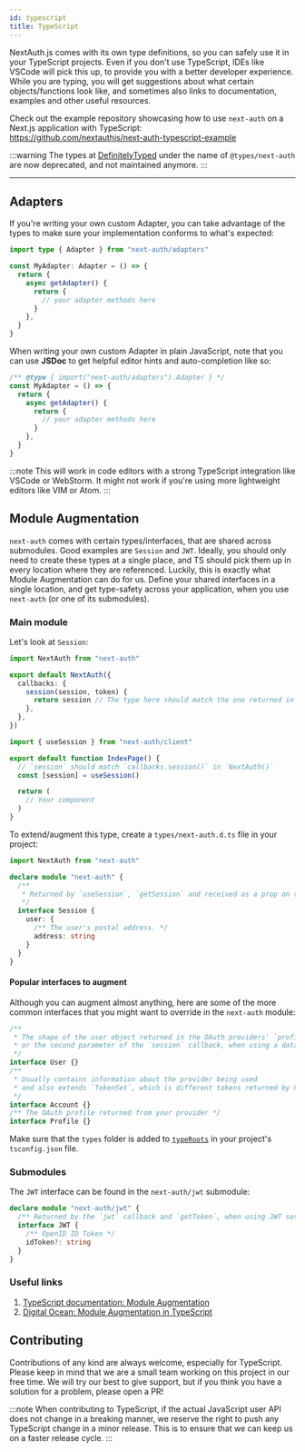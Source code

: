 ```yaml
---
id: typescript
title: TypeScript
---
```


NextAuth.js comes with its own type definitions, so you can safely use it in your TypeScript projects. Even if you don't use TypeScript, IDEs like VSCode will pick this up, to provide you with a better developer experience. While you are typing, you will get suggestions about what certain objects/functions look like, and sometimes also links to documentation, examples and other useful resources.

Check out the example repository showcasing how to use `next-auth` on a Next.js application with TypeScript:  
https://github.com/nextauthjs/next-auth-typescript-example

:::warning
The types at [DefinitelyTyped](https://github.com/DefinitelyTyped/DefinitelyTyped) under the name of `@types/next-auth` are now deprecated, and not maintained anymore.
:::

---

## Adapters

If you're writing your own custom Adapter, you can take advantage of the types to make sure your implementation conforms to what's expected:

```ts
import type { Adapter } from "next-auth/adapters"

const MyAdapter: Adapter = () => {
  return {
    async getAdapter() {
      return {
        // your adapter methods here
      }
    },
  }
}
```

When writing your own custom Adapter in plain JavaScript, note that you can use **JSDoc** to get helpful editor hints and auto-completion like so:

```js
/** @type { import("next-auth/adapters").Adapter } */
const MyAdapter = () => {
  return {
    async getAdapter() {
      return {
        // your adapter methods here
      }
    },
  }
}
```

:::note
This will work in code editors with a strong TypeScript integration like VSCode or WebStorm. It might not work if you're using more lightweight editors like VIM or Atom.
:::

## Module Augmentation

`next-auth` comes with certain types/interfaces, that are shared across submodules. Good examples are `Session` and `JWT`. Ideally, you should only need to create these types at a single place, and TS should pick them up in every location where they are referenced. Luckily, this is exactly what Module Augmentation can do for us. Define your shared interfaces in a single location, and get type-safety across your application, when you use `next-auth` (or one of its submodules).

### Main module

Let's look at `Session`:

```ts title="pages/api/[...nextauth].ts"
import NextAuth from "next-auth"

export default NextAuth({
  callbacks: {
    session(session, token) {
      return session // The type here should match the one returned in `useSession()`
    },
  },
})
```

```ts title="pages/index.ts"
import { useSession } from "next-auth/client"

export default function IndexPage() {
  // `session` should match `callbacks.session()` in `NextAuth()`
  const [session] = useSession()

  return (
    // Your component
  )
}
```

To extend/augment this type, create a `types/next-auth.d.ts` file in your project:

```ts title="types/next-auth.d.ts"
import NextAuth from "next-auth"

declare module "next-auth" {
  /**
   * Returned by `useSession`, `getSession` and received as a prop on the `Provider` React Context
   */
  interface Session {
    user: {
      /** The user's postal address. */
      address: string
    }
  }
}
```

#### Popular interfaces to augment

Although you can augment almost anything, here are some of the more common interfaces that you might want to override in the `next-auth` module:

```ts
/**
 * The shape of the user object returned in the OAuth providers' `profile` callback,
 * or the second parameter of the `session` callback, when using a database.
 */
interface User {}
/**
 * Usually contains information about the provider being used
 * and also extends `TokenSet`, which is different tokens returned by OAuth Providers.
 */
interface Account {}
/** The OAuth profile returned from your provider */
interface Profile {}
```

Make sure that the `types` folder is added to [`typeRoots`](https://www.typescriptlang.org/tsconfig/#typeRoots) in your project's `tsconfig.json` file.

### Submodules

The `JWT` interface can be found in the `next-auth/jwt` submodule:

```ts title="types/next-auth.d.ts"
declare module "next-auth/jwt" {
  /** Returned by the `jwt` callback and `getToken`, when using JWT sessions */
  interface JWT {
    /** OpenID ID Token */
    idToken?: string
  }
}
```

### Useful links

1. [TypeScript documentation: Module Augmentation](https://www.typescriptlang.org/docs/handbook/declaration-merging.html#module-augmentation)
2. [Digital Ocean: Module Augmentation in TypeScript](https://www.digitalocean.com/community/tutorials/typescript-module-augmentation)

## Contributing

Contributions of any kind are always welcome, especially for TypeScript. Please keep in mind that we are a small team working on this project in our free time. We will try our best to give support, but if you think you have a solution for a problem, please open a PR!

:::note
When contributing to TypeScript, if the actual JavaScript user API does not change in a breaking manner, we reserve the right to push any TypeScript change in a minor release. This is to ensure that we can keep us on a faster release cycle.
:::

